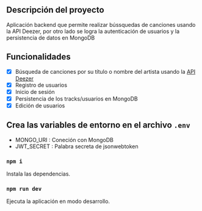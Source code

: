 ## Descripción del proyecto
Aplicación backend que permite realizar bússquedas de canciones usando la API Deezer, por otro lado se logra la autenticación de usuarios y la persistencia de datos en MongoDB

## Funcionalidades
- [x] Búsqueda de canciones por su título o nombre del artista usando la [API Deezer](https://developers.deezer.com/api)
- [x] Registro de usuarios
- [x] Inicio de sesión
- [x] Persistencia de los tracks/usuarios en MongoDB
- [x] Edición de usuarios

## Crea las variables de entorno en el archivo `.env`

* MONGO_URI : Coneción con MongoDB
* JWT_SECRET : Palabra secreta de jsonwebtoken

### `npm i`

Instala las dependencias.


### `npm run dev`

Ejecuta la aplicación en modo desarrollo.
